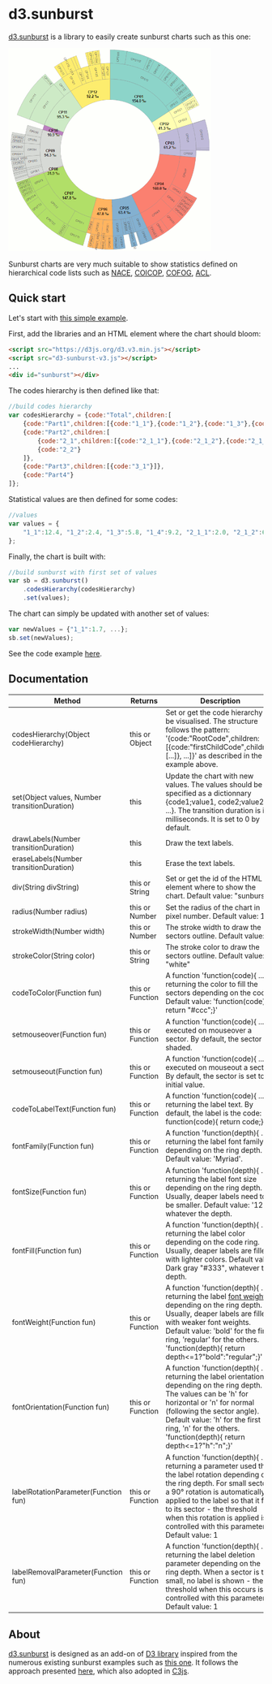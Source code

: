 # d3.sunburst

[d3.sunburst](http://eurostat.github.io/d3.sunburst/) is a library to easily create sunburst charts such as this one:

[<img src="img/coicop.png" alt="COICOP sunburst" width="400" height="400" />](http://eurostat.github.io/EurostatVisu/coicop_sunburst.html)

Sunburst charts are very much suitable to show statistics defined on hierarchical code lists such as [NACE](http://ec.europa.eu/eurostat/ramon/nomenclatures/index.cfm?TargetUrl=LST_NOM_DTL&StrNom=NACE_REV2), [COICOP](http://ec.europa.eu/eurostat/ramon/nomenclatures/index.cfm?TargetUrl=LST_NOM_DTL&StrNom=HICP_2000&IntPcKey=37591913&StrLayoutCode=HIERARCHIC), [COFOG](http://ec.europa.eu/eurostat/ramon/nomenclatures/index.cfm?TargetUrl=LST_NOM_DTL&StrNom=COFOG_99&StrLanguageCode=EN&IntPcKey=&StrLayoutCode=HIERARCHIC), [ACL](http://ec.europa.eu/eurostat/ramon/nomenclatures/index.cfm?TargetUrl=LST_NOM_DTL&StrNom=TIMEUSE_08&IntPcKey=&StrLayoutCode=HIERARCHIC).


## Quick start

Let's start with [this simple example](https://bl.ocks.org/jgaffuri/434e5ae309deef74715a1758afa8130d).

First, add the libraries and an HTML element where the chart should bloom:

```html
<script src="https://d3js.org/d3.v3.min.js"></script>
<script src="d3-sunburst-v3.js"></script>
...
<div id="sunburst"></div>
```

The codes hierarchy is then defined like that:

```javascript
//build codes hierarchy
var codesHierarchy = {code:"Total",children:[
    {code:"Part1",children:[{code:"1_1"},{code:"1_2"},{code:"1_3"},{code:"1_4"}]},
    {code:"Part2",children:[
        {code:"2_1",children:[{code:"2_1_1"},{code:"2_1_2"},{code:"2_1_3"},]},
        {code:"2_2"}
    ]},
    {code:"Part3",children:[{code:"3_1"}]},
    {code:"Part4"}
]};
```

Statistical values are then defined for some codes:

```javascript
//values
var values = {
    "1_1":12.4, "1_2":2.4, "1_3":5.8, "1_4":9.2, "2_1_1":2.0, "2_1_2":6.0, "2_1_3":10, "2_2":5.4, "3_1":15.8, "Part4":32.3
};
```

Finally, the chart is built with:

```javascript
//build sunburst with first set of values
var sb = d3.sunburst()
    .codesHierarchy(codesHierarchy)
    .set(values);
```

The chart can simply be updated with another set of values:

```javascript
var newValues = {"1_1":1.7, ...};
sb.set(newValues);
```

See the code example [here](https://bl.ocks.org/jgaffuri/434e5ae309deef74715a1758afa8130d).

## Documentation

| Method | Returns | Description |
| --- | --- | --- |
| codesHierarchy(Object codeHierarchy) | this or Object | Set or get the code hierarchy to be visualised. The structure follows the pattern: '{code:"RootCode",children:[{code:"firstChildCode",children:[...]}, ...]}' as described in the example above. |
| set(Object values, Number transitionDuration) | this | Update the chart with new values. The values should be specified as a dictionnary {code1;value1, code2;value2, ...}. The transition duration is in milliseconds. It is set to 0 by default. |
| drawLabels(Number transitionDuration) | this | Draw the text labels. |
| eraseLabels(Number transitionDuration) | this | Erase the text labels. |
| div(String divString) | this or String | Set or get the id of the HTML element where to show the chart. Default value: "sunburst". |
| radius(Number radius) | this or Number | Set the radius of the chart in pixel number. Default value: 150 |
| strokeWidth(Number width) | this or Number | The stroke width to draw the sectors outline. Default value: 1 |
| strokeColor(String color) | this or String | The stroke color to draw the sectors outline. Default value: "white" |
| codeToColor(Function fun) | this or Function | A function 'function(code){ ... }' returning the color to fill the sectors depending on the code. Default value: 'function(code){ return "#ccc";}' |
| setmouseover(Function fun) | this or Function | A function 'function(code){ ... }' executed on mouseover a sector. By default, the sector is shaded. |
| setmouseout(Function fun) | this or Function | A function 'function(code){ ... }' executed on mouseout a sector. By default, the sector is set to its initial value. |
| codeToLabelText(Function fun) | this or Function | A function 'function(code){ ... }' returning the label text. By default, the label is the code: function(code){ return code;} |
| fontFamily(Function fun) | this or Function | A function 'function(depth){ ... }' returning the label font family depending on the ring depth. Default value: 'Myriad'. |
| fontSize(Function fun) | this or Function | A function 'function(depth){ ... }' returning the label font size depending on the ring depth. Usually, deaper labels need to be smaller. Default value: '12', whatever the depth. |
| fontFill(Function fun) | this or Function | A function 'function(depth){ ... }' returning the label color depending on the code ring. Usually, deaper labels are filled with lighter colors. Default value: Dark gray "#333", whatever the depth. |
| fontWeight(Function fun) | this or Function | A function 'function(depth){ ... }' returning the label [font weight](https://www.w3.org/wiki/CSS/Properties/font-weight) depending on the ring depth. Usually, deaper labels are filled with weaker font weights. Default value: 'bold' for the first ring, 'regular' for the others. 'function(depth){ return depth<=1?"bold":"regular";}' |
| fontOrientation(Function fun) | this or Function | A function 'function(depth){ ... }' returning the label orientation depending on the ring depth. The values can be 'h' for horizontal or 'n' for normal (following the sector angle). Default value: 'h' for the first ring, 'n' for the others. 'function(depth){ return depth<=1?"h":"n";}' |
| labelRotationParameter(Function fun) | this or Function | A function 'function(depth){ ... }' returning a parameter used the the label rotation depending on the ring depth. For small sectors, a 90° rotation is automatically applied to the label so that it fits to its sector - the threshold when this rotation is applied is controlled with this parameter. Default value: 1 |
| labelRemovalParameter(Function fun) | this or Function | A function 'function(depth){ ... }' returning the label deletion parameter depending on the ring depth. When a sector is too small, no label is shown - the threshold when this occurs is controlled with this parameter. Default value: 1 |

## About

[d3.sunburst](http://eurostat.github.io/d3.sunburst/) is designed as an add-on of [D3 library](https://d3js.org/) inspired from the numerous existing sunburst examples such as [this one](https://bl.ocks.org/mbostock/4348373). It follows the approach presented [here](https://bost.ocks.org/mike/chart/), which also adopted in [C3js](http://c3js.org/).
